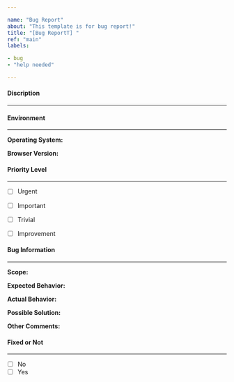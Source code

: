```yaml
---

name: "Bug Report"
about: "This template is for bug report!"
title: "[Bug ReportT] "
ref: "main"
labels:

- bug
- "help needed"

---
```


#### Discription

---

<short discription of the bug>



#### Environment

---

**Operating System:** <Operating System>

**Browser Version:** <Browser Version>



#### Priority Level

---

- [ ] Urgent <Urgent bug affecting the running of the game>
- [ ] Important <Serious bug defects that harms the user experience>
- [ ] Trivial <Minor bugs with tiny influence>
- [ ] Improvement <Possible Improvement for game development>



#### Bug Information

---

**Scope:** <game element>

**Expected Behavior:** <Expected behaviors>

**Actual Behavior:** <Actual presentation of the game>

**Possible Solution:** <Possible solution to fix the bug>

**Other Comments:** <Other comments to include>



#### Fixed or Not

---

- [ ] No
- [ ] Yes
